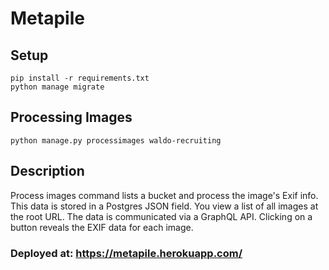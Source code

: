 # Metapile

## Setup

```
pip install -r requirements.txt
python manage migrate
```

## Processing Images

```
python manage.py processimages waldo-recruiting
```

## Description

Process images command lists a bucket and process the image's Exif info. This data is stored in a Postgres JSON field. You view a list of all images at the root URL. The data is communicated via a GraphQL API. Clicking on a button reveals the EXIF data for each image.

### Deployed at: https://metapile.herokuapp.com/
